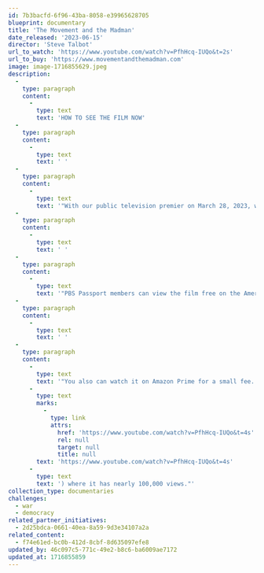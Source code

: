 ```yaml
---
id: 7b3bacfd-6f96-43ba-8058-e39965628705
blueprint: documentary
title: 'The Movement and the Madman'
date_released: '2023-06-15'
director: 'Steve Talbot'
url_to_watch: 'https://www.youtube.com/watch?v=PfhHcq-IUQo&t=2s'
url_to_buy: 'https://www.movementandthemadman.com'
image: image-1716855629.jpeg
description:
  -
    type: paragraph
    content:
      -
        type: text
        text: 'HOW TO SEE THE FILM NOW'
  -
    type: paragraph
    content:
      -
        type: text
        text: ' '
  -
    type: paragraph
    content:
      -
        type: text
        text: '"With our public television premier on March 28, 2023, we reached a large national, primetime audience  --  over half a million viewers. The audience continues to grow as local PBS stations rebroadcast the film.'
  -
    type: paragraph
    content:
      -
        type: text
        text: ' '
  -
    type: paragraph
    content:
      -
        type: text
        text: '"PBS Passport members can view the film free on the American Experience website. It is also free to view on Kanopy through local public libraries and colleges that offer that streaming service.'
  -
    type: paragraph
    content:
      -
        type: text
        text: ' '
  -
    type: paragraph
    content:
      -
        type: text
        text: '"You also can watch it on Amazon Prime for a small fee. In addition, Chapter One  --  the opening 12 minutes of our film  --  is on The American Experience YouTube page ('
      -
        type: text
        marks:
          -
            type: link
            attrs:
              href: 'https://www.youtube.com/watch?v=PfhHcq-IUQo&t=4s'
              rel: null
              target: null
              title: null
        text: 'https://www.youtube.com/watch?v=PfhHcq-IUQo&t=4s'
      -
        type: text
        text: ') where it has nearly 100,000 views."'
collection_type: documentaries
challenges:
  - war
  - democracy
related_partner_initiatives:
  - 2d25bdca-0661-40ea-8a59-9d3e34107a2a
related_content:
  - f74e61ed-bc0b-412d-8cbf-8d635097efe8
updated_by: 46c097c5-771c-49e2-b8c6-ba6009ae7172
updated_at: 1716855859
---
```

